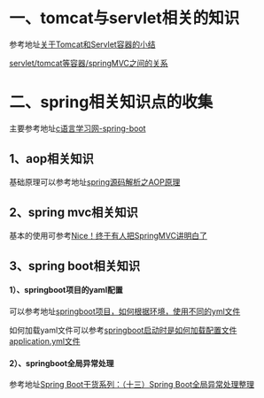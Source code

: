 # 一、tomcat与servlet相关的知识

参考地址[关于Tomcat和Servlet容器的小结](https://blog.csdn.net/qq_32332777/article/details/82225222)

[servlet/tomcat等容器/springMVC之间的关系](https://www.jianshu.com/p/406a09136a18)

# 二、spring相关知识点的收集

主要参考地址[c语言学习网-spring-boot](http://c.biancheng.net/spring_boot/global-exception.html)

## 1、aop相关知识
基础原理可以参考地址[spring源码解析之AOP原理](https://www.cnblogs.com/liuyk-code/p/9886033.html)

## 2、spring mvc相关知识
基本的使用可参考[Nice！终于有人把SpringMVC讲明白了](https://juejin.cn/post/6992383622342770695)

## 3、spring boot相关知识
#### 1）、springboot项目的yaml配置
可以参考地址[springboot项目，如何根据环境，使用不同的yml文件](https://blog.csdn.net/qq_40555277/article/details/105380026)

如何加载yaml文件可以参考[springboot启动时是如何加载配置文件application.yml文件](https://blog.csdn.net/chengkui1990/article/details/79866499)

#### 2）、springboot全局异常处理

参考地址[Spring Boot干货系列：（十三）Spring Boot全局异常处理整理](https://www.jianshu.com/p/accec85b4039)
